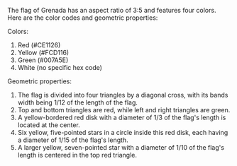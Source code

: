 The flag of Grenada has an aspect ratio of 3:5 and features four colors. Here are the color codes and geometric properties:

Colors:
1. Red (#CE1126)
2. Yellow (#FCD116)
3. Green (#007A5E)
4. White (no specific hex code)

Geometric properties:
1. The flag is divided into four triangles by a diagonal cross, with its bands width being 1/12 of the length of the flag.
2. Top and bottom triangles are red, while left and right triangles are green.
3. A yellow-bordered red disk with a diameter of 1/3 of the flag's length is located at the center.
4. Six yellow, five-pointed stars in a circle inside this red disk, each having a diameter of 1/15 of the flag's length.
5. A larger yellow, seven-pointed star with a diameter of 1/10 of the flag's length is centered in the top red triangle.